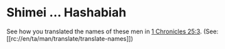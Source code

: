 # Shimei ... Hashabiah

See how you translated the names of these men in [1 Chronicles 25:3](./01.md). (See: [[rc://en/ta/man/translate/translate-names]])

